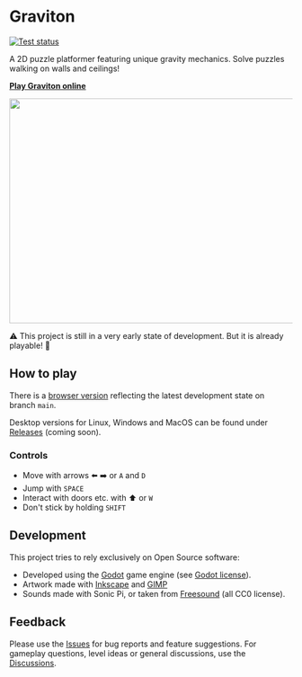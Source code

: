 # Graviton

[![Test status](https://github.com/mlange-42/Graviton/actions/workflows/build.yml/badge.svg)](https://github.com/mlange-42/Graviton/actions/workflows/build.yml)

A 2D puzzle platformer featuring unique gravity mechanics. Solve puzzles walking on walls and ceilings!

**[Play Graviton online](https://mlange-42.github.io/Graviton/)**

<img width="600" height="400" src="https://user-images.githubusercontent.com/44003176/143663902-2cb88dcb-2a49-44b2-9079-179be7581a45.png">
  
⚠️ This project is still in a very early state of development. But it is already playable! 🚀

## How to play

There is a [browser version](https://mlange-42.github.io/Graviton/) reflecting the latest development state on branch `main`.

Desktop versions for Linux, Windows and MacOS can be found under [Releases](https://github.com/mlange-42/Graviton/releases) (coming soon).

### Controls

* Move with arrows ⬅️ ➡️ or `A` and `D`
* Jump with `SPACE`
* Interact with doors etc. with ⬆️ or `W`
* Don't stick by holding `SHIFT`

## Development

This project tries to rely exclusively on Open Source software:

* Developed using the [Godot](https://godotengine.org) game engine (see [Godot license](https://godotengine.org/license)).
* Artwork made with [Inkscape](https://inkscape.org/) and [GIMP](https://gimp.org)
* Sounds made with Sonic Pi, or taken from [Freesound](https://freesound.org/) (all CC0 license).

## Feedback

Please use the [Issues](https://github.com/mlange-42/Graviton/issues) for bug reports and feature suggestions. 
For gameplay questions, level ideas or general discussions, use the [Discussions](https://github.com/mlange-42/Graviton/discussions).
